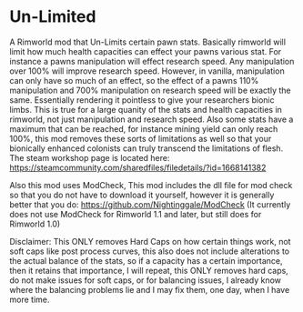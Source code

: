 # Un-Limited
A Rimworld mod that Un-Limits certain pawn stats.
Basically rimworld will limit how much health capacities can effect your pawns various stat.
For instance a pawns manipulation will effect research speed. Any manipulation over 100% will improve research speed.
However, in vanilla, manipulation can only have so much of an effect, so the effect of a pawns 110% manipulation and 700% manipulation on research speed will be exactly the same. Essentially rendering it pointless to give your researchers bionic limbs. This is true for a large quanity of the stats and health capacities in rimworld, not just manipulation and research speed.
Also some stats have a maximum that can be reached, for instance mining yield can only reach 100%, this mod removes these sorts of limitations as well so that your bionically enhanced colonists can truly transcend the limitations of flesh.
The steam workshop page is located here: https://steamcommunity.com/sharedfiles/filedetails/?id=1668141382

Also this mod uses ModCheck, This mod includes the dll file for mod check so that you do not have to download it yourself, however it is generally better that you do:
https://github.com/Nightinggale/ModCheck
(It currently does not use ModCheck for Rimworld 1.1 and later, but still does for Rimworld 1.0)

Disclaimer: This ONLY removes Hard Caps on how certain things work, not soft caps like post process curves, this also does not include alterations to the actual balance of the stats, so if a capacity has a certain importance, then it retains that importance, I will repeat, this ONLY removes hard caps, do not make issues for soft caps, or for balancing issues, I already know where the balancing problems lie and I may fix them, one day, when I have more time.
